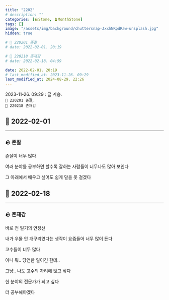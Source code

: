 ```yaml
---
title: "2202"
# description: ""
categories: [🪨Stone, 🪴MonthStone]
tags: []
image: "/assets/img/background/chuttersnap-JxxhNRpdRaw-unsplash.jpg"
hidden: true

# 🌱 220201 존잘
# date: 2022-02-01. 20:19

# 🌱 220218 존재감
# date: 2022-02-18. 04:59

date: 2022-02-01. 20:19
# last_modified_at: 2023-11-26. 09:29
last_modified_at: 2024-08-29. 22:26
---
```


2023-11-26. 09:29 : 글 계승.  
`🌱 220201 존잘`,  
`🌱 220218 존재감`  

## 🗿 2022-02-01

---

### 🪨 존잘

존잘이 너무 많다

여러 분야를 공부하면 할수록 잘하는 사람들이 너무나도 많아 보인다

그 아래에서 배우고 싶어도 쉽게 말을 못 걸겠다

## 🗿 2022-02-18

---

### 🪨 존재감

바로 전 일기의 연장선

내가 우물 안 개구리였다는 생각이 요즘들어 너무 많이 든다

고수들이 너무 많다

아니 뭐.. 당연한 일이긴 한데..

그냥.. 나도 고수의 자리에 앉고 싶다

한 분야의 전문가가 되고 싶다

더 공부해야겠다

